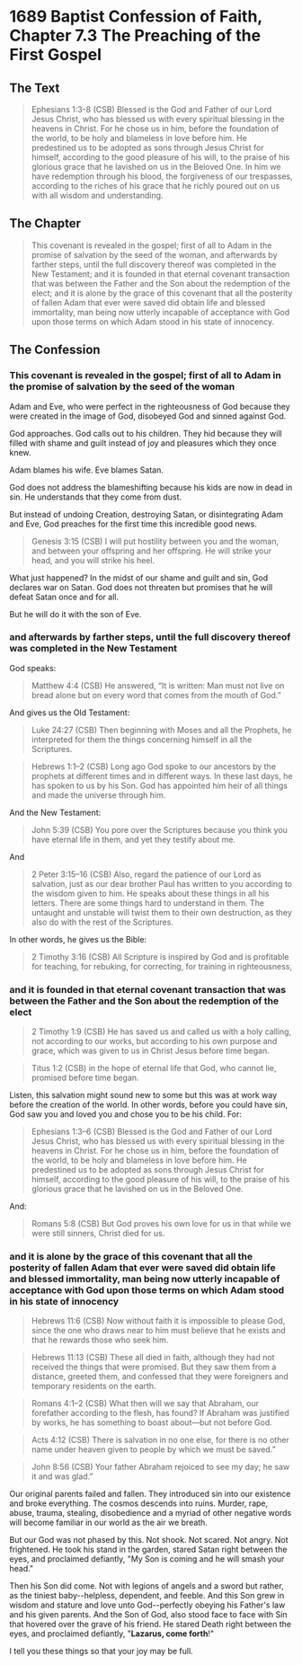 # 1689 Baptist Confession of Faith, Chapter 7.3 The Preaching of the First Gospel

## The Text

>Ephesians 1:3-8 (CSB) Blessed is the God and Father of our Lord Jesus Christ, who has blessed us with every spiritual blessing in the heavens in Christ. For he chose us in him, before the foundation of the world, to be holy and blameless in love before him. He predestined us to be adopted as sons through Jesus Christ for himself, according to the good pleasure of his will, to the praise of his glorious grace that he lavished on us in the Beloved One. In him we have redemption through his blood, the forgiveness of our trespasses, according to the riches of his grace that he richly poured out on us with all wisdom and understanding.

## The Chapter

>This covenant is revealed in the gospel; first of all to Adam in the promise of salvation by the seed of the woman, and afterwards by farther steps, until the full discovery thereof was completed in the New Testament; and it is founded in that eternal covenant transaction that was between the Father and the Son about the redemption of the elect; and it is alone by the grace of this covenant that all the posterity of fallen Adam that ever were saved did obtain life and blessed immortality, man being now utterly incapable of acceptance with God upon those terms on which Adam stood in his state of innocency.

## The Confession

### This covenant is revealed in the gospel; first of all to Adam in the promise of salvation by the seed of the woman

Adam and Eve, who were perfect in the righteousness of God because they were created in the image of God, disobeyed God and sinned against God.

God approaches. God calls out to his children. They hid because they will filled with shame and guilt instead of joy and pleasures which they once knew.

Adam blames his wife. Eve blames Satan.

God does not address the blameshifting because his kids are now in dead in sin. He understands that they come from dust.

But instead of undoing Creation, destroying Satan, or disintegrating Adam and Eve, God preaches for the first time this incredible good news.

>Genesis 3:15 (CSB) I will put hostility between you and the woman, and between your offspring and her offspring. He will strike your head, and you will strike his heel.

What just happened? In the midst of our shame and guilt and sin, God declares war on Satan. God does not threaten but promises that he will defeat Satan once and for all.

But he will do it with the son of Eve.

### and afterwards by farther steps, until the full discovery thereof was completed in the New Testament

God speaks:

>Matthew 4:4 (CSB) He answered, “It is written: Man must not live on bread alone but on every word that comes from the mouth of God.”


And gives us the Old Testament:

>Luke 24:27 (CSB) Then beginning with Moses and all the Prophets, he interpreted for them the things concerning himself in all the Scriptures.

>Hebrews 1:1–2 (CSB) Long ago God spoke to our ancestors by the prophets at different times and in different ways. In these last days, he has spoken to us by his Son. God has appointed him heir of all things and made the universe through him.

And the New Testament:

>John 5:39 (CSB) You pore over the Scriptures because you think you have eternal life in them, and yet they testify about me.

And

>2 Peter 3:15–16 (CSB) Also, regard the patience of our Lord as salvation, just as our dear brother Paul has written to you according to the wisdom given to him. He speaks about these things in all his letters. There are some things hard to understand in them. The untaught and unstable will twist them to their own destruction, as they also do with the rest of the Scriptures.

In other words, he gives us the Bible:

>2 Timothy 3:16 (CSB) All Scripture is inspired by God and is profitable for teaching, for rebuking, for correcting, for training in righteousness,

### and it is founded in that eternal covenant transaction that was between the Father and the Son about the redemption of the elect

>2 Timothy 1:9 (CSB) He has saved us and called us with a holy calling, not according to our works, but according to his own purpose and grace, which was given to us in Christ Jesus before time began.

>Titus 1:2 (CSB) in the hope of eternal life that God, who cannot lie, promised before time began.

Listen, this salvation might sound new to some but this was at work way before the creation of the world. In other words, before you could have sin, God saw you and loved you and chose you to be his child. For:

>Ephesians 1:3–6 (CSB) Blessed is the God and Father of our Lord Jesus Christ, who has blessed us with every spiritual blessing in the heavens in Christ. For he chose us in him, before the foundation of the world, to be holy and blameless in love before him. He predestined us to be adopted as sons through Jesus Christ for himself, according to the good pleasure of his will, to the praise of his glorious grace that he lavished on us in the Beloved One.

And:

>Romans 5:8 (CSB) But God proves his own love for us in that while we were still sinners, Christ died for us.

### and it is alone by the grace of this covenant that all the posterity of fallen Adam that ever were saved did obtain life and blessed immortality, man being now utterly incapable of acceptance with God upon those terms on which Adam stood in his state of innocency

>Hebrews 11:6 (CSB) Now without faith it is impossible to please God, since the one who draws near to him must believe that he exists and that he rewards those who seek him.

>Hebrews 11:13 (CSB) These all died in faith, although they had not received the things that were promised. But they saw them from a distance, greeted them, and confessed that they were foreigners and temporary residents on the earth.

>Romans 4:1–2 (CSB) What then will we say that Abraham, our forefather according to the flesh, has found? If Abraham was justified by works, he has something to boast about—but not before God.

>Acts 4:12 (CSB) There is salvation in no one else, for there is no other name under heaven given to people by which we must be saved.”

>John 8:56 (CSB) Your father Abraham rejoiced to see my day; he saw it and was glad.”

Our original parents failed and fallen. They introduced sin into our existence and broke everything. The cosmos descends into ruins. Murder, rape, abuse, trauma, stealing, disobedience and a myriad of other negative words will become familiar in our world as the air we breath. 

But our God was not phased by this. Not shook. Not scared. Not angry. Not frightened. He took his stand in the garden, stared Satan right between the eyes, and proclaimed defiantly, "My Son is coming and he will smash your head."

Then his Son did come. Not with legions of angels and a sword but rather, as the tiniest baby--helpless, dependent, and feeble. And this Son grew in wisdom and stature and love unto God--perfectly obeying his Father's law and his given parents. And the Son of God, also stood face to face with Sin that hovered over the grave of his friend. He stared Death right between the eyes, and proclaimed defiantly, "**Lazarus, come forth**!"

I tell you these things so that your joy may be full.

